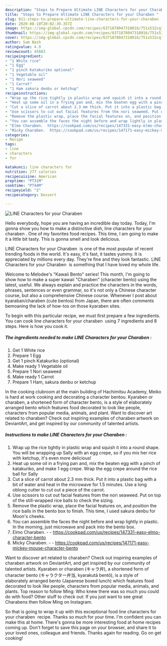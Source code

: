 ```yaml
---
description: "Steps to Prepare Ultimate LINE Characters for your Charaben ︎"
title: "Steps to Prepare Ultimate LINE Characters for your Charaben ︎"
slug: 811-steps-to-prepare-ultimate-line-characters-for-your-charaben
date: 2020-08-10T20:02:39.357Z
image: https://img-global.cpcdn.com/recipes/6371878047318016/751x532cq70/line-characters-for-your-charaben-︎-recipe-main-photo.jpg
thumbnail: https://img-global.cpcdn.com/recipes/6371878047318016/751x532cq70/line-characters-for-your-charaben-︎-recipe-main-photo.jpg
cover: https://img-global.cpcdn.com/recipes/6371878047318016/751x532cq70/line-characters-for-your-charaben-︎-recipe-main-photo.jpg
author: Sam Nash
ratingvalue: 4.9
reviewcount: 45683
recipeingredient:
- "1 White rice"
- "1 Egg"
- "1 pinch Katakuriko optional"
- "1 Vegetable oil"
- "1 Nori seaweed"
- "1 Carrot"
- "1 Ham sakura denbu or ketchup"
recipeinstructions:
- "Wrap up the rice tightly in plastic wrap and squish it into a round shape. You will be wrapping up Sally with an egg crepe, so if you mix her rice with ketchup, it&#39;s even more delicious!"
- "Heat up some oil in a frying pan and, mix the beaten egg with a pinch of katakuriko, and make 1 egg crepe. Wrap the egg crepe around the rice ball for Sally"
- "Cut a slice of carrot about 2.3 mm thick. Put it into a plastic bag with a bit of water and heat in the microwave for 1.5 minutes. Use a long oblong cutter to cut out a piece of the carrot."
- "Use scissors to cut out facial features from the nori seaweed. Put on top of the still-wrapped rice balls to check the sizing."
- "Remove the plastic wrap, place the facial features on, and position the rice balls in the bento box to finish. This time, I used sakura denbu for Moon&#39;s cheeks."
- "You can assemble the faces the night before and wrap lightly in plastic. In the morning, just microwave and pack into the bento box."
- "Elmo Charaben.  https://cookpad.com/us/recipes/147331-easy-elmo-character-bento"
- "Micky Charaben.  https://cookpad.com/us/recipes/147171-easy-mickey-mouse-character-bento"
categories:
- Recipe
tags:
- line
- characters
- for

katakunci: line characters for 
nutrition: 277 calories
recipecuisine: American
preptime: "PT31M"
cooktime: "PT44M"
recipeyield: "2"
recipecategory: Dessert

---
```



![LINE Characters for your Charaben ︎](https://img-global.cpcdn.com/recipes/6371878047318016/751x532cq70/line-characters-for-your-charaben-︎-recipe-main-photo.jpg)

Hello everybody, hope you are having an incredible day today. Today, I'm gonna show you how to make a distinctive dish, line characters for your charaben ︎. One of my favorites food recipes. This time, I am going to make it a little bit tasty. This is gonna smell and look delicious.

LINE Characters for your Charaben ︎ is one of the most popular of recent trending foods in the world. It's easy, it's fast, it tastes yummy. It is appreciated by millions every day. They're fine and they look fantastic. LINE Characters for your Charaben ︎ is something that I have loved my whole life.

Welcome to Melodee&#39;s &#34;Kawaii Bento&#34; series! This month, I&#39;m going to show how to make a super kawaii &#34;Charaben&#34; (character bento) using the latest, useful. We always explain and practice the characters in the words, phrases, sentences or even grammar, so it&#39;s not only a Chinese character course, but also a comprehensive Chinese course. Whenever I post about kyaraban/charaben (cute bentos) from Japan, there are often comments bemoaning the lack of how-tos on those kyaraben sites.


To begin with this particular recipe, we must first prepare a few ingredients. You can cook line characters for your charaben ︎ using 7 ingredients and 8 steps. Here is how you cook it.

<!--inarticleads1-->

##### The ingredients needed to make LINE Characters for your Charaben ︎:

1. Get 1 White rice
1. Prepare 1 Egg
1. Get 1 pinch Katakuriko (optional)
1. Make ready 1 Vegetable oil
1. Prepare 1 Nori seaweed
1. Make ready 1 Carrot
1. Prepare 1 Ham, sakura denbu or ketchup


In the cooking clubroom at the main building of Hachimitsu Academy, Meiko is hard at work cooking and decorating a character bentou. Kyaraben or charaben, a shortened form of character bento, is a style of elaborately arranged bento which features food decorated to look like people, characters from popular media, animals, and plant. Want to discover art related to charaben? Check out inspiring examples of charaben artwork on DeviantArt, and get inspired by our community of talented artists. 

<!--inarticleads2-->

##### Instructions to make LINE Characters for your Charaben ︎:

1. Wrap up the rice tightly in plastic wrap and squish it into a round shape. You will be wrapping up Sally with an egg crepe, so if you mix her rice with ketchup, it&#39;s even more delicious!
1. Heat up some oil in a frying pan and, mix the beaten egg with a pinch of katakuriko, and make 1 egg crepe. Wrap the egg crepe around the rice ball for Sally
1. Cut a slice of carrot about 2.3 mm thick. Put it into a plastic bag with a bit of water and heat in the microwave for 1.5 minutes. Use a long oblong cutter to cut out a piece of the carrot.
1. Use scissors to cut out facial features from the nori seaweed. Put on top of the still-wrapped rice balls to check the sizing.
1. Remove the plastic wrap, place the facial features on, and position the rice balls in the bento box to finish. This time, I used sakura denbu for Moon&#39;s cheeks.
1. You can assemble the faces the night before and wrap lightly in plastic. In the morning, just microwave and pack into the bento box.
1. Elmo Charaben. -  - https://cookpad.com/us/recipes/147331-easy-elmo-character-bento
1. Micky Charaben. -  - https://cookpad.com/us/recipes/147171-easy-mickey-mouse-character-bento


Want to discover art related to charaben? Check out inspiring examples of charaben artwork on DeviantArt, and get inspired by our community of talented artists. Kyaraben or charaben (キャラ弁), a shortened form of character bento (キャラクター弁当, kyarakutā bentō), is a style of elaborately arranged bento (Japanese boxed lunch) which features food decorated to look like people, characters from popular media, animals, and plants. Top reason to follow Ming: Who knew there was so much you could do with food? Other stuff to check out: If you just want to see great Charabens then follow Ming on Instagram. 

So that is going to wrap it up with this exceptional food line characters for your charaben ︎ recipe. Thanks so much for your time. I'm confident you can make this at home. There's gonna be more interesting food at home recipes coming up. Don't forget to save this page on your browser, and share it to your loved ones, colleague and friends. Thanks again for reading. Go on get cooking!
